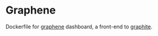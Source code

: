 Graphene
========

Dockerfile for [graphene](http://jondot.github.io/graphene/) dashboard, a front-end to [graphite](http://graphite.wikidot.com/).
